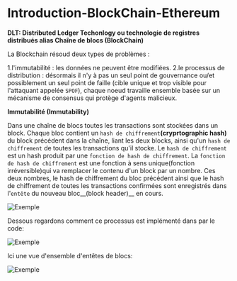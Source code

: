 # Introduction-BlockChain-Ethereum

__DLT: Distributed Ledger Techonlogy ou technologie de registres distribués alias Chaîne de blocs (BlockChain)__

La Blockchain résoud deux types de problèmes : 

1.l'immutabilité : les données ne peuvent être modifiées.
2.le processus de distribution : désormais il n'y à pas un seul point de gouvernance ou/et possiblement un seul point de faille (cible unique et trop visible pour l'attaquant appelée `SPOF`), chaque noeud travaille ensemble basée sur un mécanisme de consensus qui protège d'agents malicieux.

__Immutabilité (Immutability)__

Dans une chaîne de blocs toutes les transactions sont stockées dans un block. Chaque bloc contient un `hash de chiffrement`__(cryprtographic hash)__ du block précédent dans la chaîne, liant les deux blocks, ainsi qu'un `hash de chiffrement` de toutes les transactions qu'il stocke.
Le `hash de chiffrement` est un hash produit par une `fonction de hash de chiffrement`.
La `fonction de hash de chiffrement` est une fonction à sens unique(fonction irréversible)qui va remplacer le contenu d'un block par un nombre.
Ces deux nombres, le hash de chiffrement du bloc précédent ainsi que le hash de chiffrement de toutes les transactions confirmées sont enregistrés dans l'`entête` du  nouveau bloc__(block header)__ en cours.


 ![Exemple](https://raw.githubusercontent.com/AbsoluteVirtueXI/alyra-courses/master/res/blockchain.jpeg)
 
 Dessous regardons comment ce processus est implémenté dans par le code:
 
 ![Exemple](https://raw.githubusercontent.com/AbsoluteVirtueXI/alyra-courses/master/res/codeview.jpg)
 
 Ici une vue d'ensemble d'entêtes de blocs:
 
 ![Exemple](https://raw.githubusercontent.com/AbsoluteVirtueXI/alyra-courses/master/res/blockheader.png)
 
 
